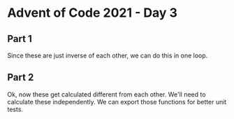 # Advent of Code 2021 - Day 3

## Part 1

Since these are just inverse of each other, we can do this in one loop.

## Part 2

Ok, now these get calculated different from each other. We'll need to calculate these independently. We can export those functions for better unit tests.
